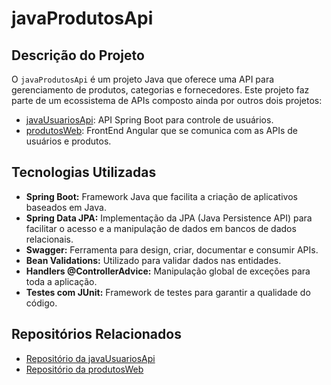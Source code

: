 # javaProdutosApi

## Descrição do Projeto

O `javaProdutosApi` é um projeto Java que oferece uma API para gerenciamento de produtos, categorias e fornecedores. Este projeto faz parte de um ecossistema de APIs composto ainda por outros dois projetos:

- [javaUsuariosApi](https://github.com/yurigome/javaUsuariosApi): API Spring Boot para controle de usuários.
- [produtosWeb](https://github.com/yurigome/produtosWeb): FrontEnd Angular que se comunica com as APIs de usuários e produtos.

## Tecnologias Utilizadas

- **Spring Boot:** Framework Java que facilita a criação de aplicativos baseados em Java.
- **Spring Data JPA:** Implementação da JPA (Java Persistence API) para facilitar o acesso e a manipulação de dados em bancos de dados relacionais.
- **Swagger:** Ferramenta para design, criar, documentar e consumir APIs.
- **Bean Validations:** Utilizado para validar dados nas entidades.
- **Handlers @ControllerAdvice:** Manipulação global de exceções para toda a aplicação.
- **Testes com JUnit:** Framework de testes para garantir a qualidade do código.

## Repositórios Relacionados

- [Repositório da javaUsuariosApi](https://github.com/yurigome/javaUsuariosApi)
- [Repositório da produtosWeb](https://github.com/yurigome/produtosWeb)


